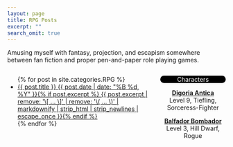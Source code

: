 ```yaml
---
layout: page
title: RPG Posts
excerpt: ""
search_omit: true
---
```


Amusing myself with fantasy, projection, and escapism somewhere between fan fiction and proper pen-and-paper role playing games.

<div style="height: 400px; width: 65%; overflow: scroll; float: left">
  <ul class="post-list">
  {% for post in site.categories.RPG %} 
    <li><article><a href="{{ site.url }}{{ post.url }}">{{ post.title }} <span class="entry-date"><time datetime="{{ post.date | date_to_xmlschema }}">{{ post.date | date: "%B %d, %Y" }}</time></span>{% if post.excerpt %} <span class="excerpt">{{ post.excerpt | remove: '\[ ... \]' | remove: '\( ... \)' | markdownify | strip_html | strip_newlines | escape_once }}</span>{% endif %}</a></article></li>
  {% endfor %}
  </ul>
</div>

<div style="height: 400px; width: 30%; overflow: scroll; float: right; text-align: center">
  <p style="color: white; background-color: black; border-radius: 10px">Characters</p>
  <p><strong><a href="https://drive.google.com/file/d/0B2RH_BSaD6YPNFlPQzZKbWc5akk/view?usp=sharing">Digoria Antica</a></strong><br/>
  Level 9, Tiefling, Sorceress-Fighter</p>
  <p><strong><a href="https://drive.google.com/file/d/0B2RH_BSaD6YPeGFKdGcyLVgwdzA/view?usp=sharing">Balfador Bombador</a></strong><br/>
  Level 3, Hill Dwarf, Rogue
</div>